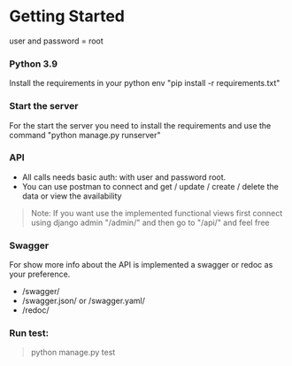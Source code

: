 # Getting Started

user and password = root  
  
### Python 3.9  
Install the requirements in your python env "pip install -r requirements.txt"  
  
### Start the server  
For the start the server you need to install the requirements and use the command "python manage.py runserver"  
  
### API  
* All calls needs basic auth: with user and password root.  
* You can use postman to connect and get / update / create / delete the data or view the availability  
  
> Note: If you want use the implemented functional views first connect using django admin "/admin/" and then go to "/api/" and feel free  
  
### Swagger  
For show more info about the API is implemented a swagger or redoc as your preference.  
  
* /swagger/  
* /swagger.json/ or /swagger.yaml/  
* /redoc/  
  
### Run test:  
  > python manage.py test